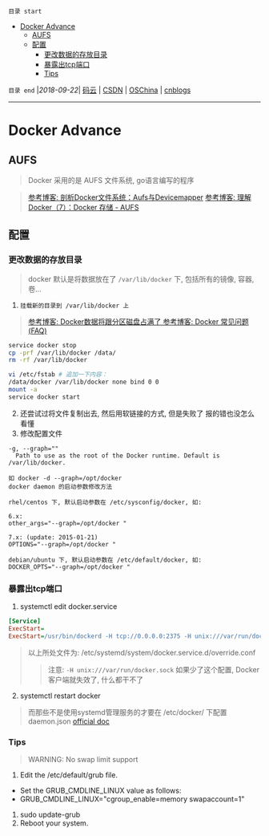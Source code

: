 `目录 start`
 
- [Docker Advance](#docker-advance)
    - [AUFS](#aufs)
    - [配置](#配置)
        - [更改数据的存放目录](#更改数据的存放目录)
        - [暴露出tcp端口](#暴露出tcp端口)
        - [Tips](#tips)

`目录 end` |_2018-09-22_| [码云](https://gitee.com/gin9) | [CSDN](http://blog.csdn.net/kcp606) | [OSChina](https://my.oschina.net/kcp1104) | [cnblogs](http://www.cnblogs.com/kuangcp)
****************************************
# Docker Advance

## AUFS
> Docker 采用的是 AUFS 文件系统, go语言编写的程序

> [参考博客: 剖析Docker文件系统：Aufs与Devicemapper](http://www.infoq.com/cn/articles/analysis-of-docker-file-system-aufs-and-devicemapper)
> [参考博客: 理解Docker（7）：Docker 存储 - AUFS](http://www.cnblogs.com/sammyliu/p/5931383.html)

## 配置

### 更改数据的存放目录

> docker 默认是将数据放在了 `/var/lib/docker` 下, 包括所有的镜像, 容器, 卷...

1. `挂载新的目录到 /var/lib/docker 上`
> [参考博客: Docker数据将跟分区磁盘占满了 ](http://dockone.io/question/531)
> [参考博客: Docker 常见问题 (FAQ)](https://www.lsproc.com/post/docker-faq/#toc_1)
```sh
service docker stop
cp -prf /var/lib/docker /data/
rm -rf /var/lib/docker

vi /etc/fstab # 追加一下内容：
/data/docker /var/lib/docker none bind 0 0
mount -a
service docker start
```
2. 还尝试过将文件复制出去, 然后用软链接的方式, 但是失败了 报的错也没怎么看懂
3. 修改配置文件
```
-g, --graph=""
  Path to use as the root of the Docker runtime. Default is /var/lib/docker.

如 docker -d --graph=/opt/docker
docker daemon 的启动参数修改方法

rhel/centos 下, 默认启动参数在 /etc/sysconfig/docker, 如:

6.x:
other_args="--graph=/opt/docker "

7.x: (update: 2015-01-21)
OPTIONS="--graph=/opt/docker "

debian/ubuntu 下, 默认启动参数在 /etc/default/docker, 如:
DOCKER_OPTS="--graph=/opt/docker "

```

### 暴露出tcp端口

1. systemctl edit docker.service
```ini
[Service]
ExecStart=
ExecStart=/usr/bin/dockerd -H tcp://0.0.0.0:2375 -H unix:///var/run/docker.sock 
```
> 以上所处文件为: /etc/systemd/system/docker.service.d/override.conf 
>> 注意: `-H unix:///var/run/docker.sock` 如果少了这个配置, Docker客户端就失效了, 什么都干不了

2. systemctl restart docker 

> 而那些不是使用systemd管理服务的才要在 /etc/docker/ 下配置 daemon.json [official doc](https://docs.docker.com/engine/reference/commandline/dockerd/)

### Tips
> WARNING: No swap limit support

1. Edit the /etc/default/grub file.
  - Set the GRUB_CMDLINE_LINUX value as follows:
  - GRUB_CMDLINE_LINUX="cgroup_enable=memory swapaccount=1"
1. sudo update-grub
1. Reboot your system.

